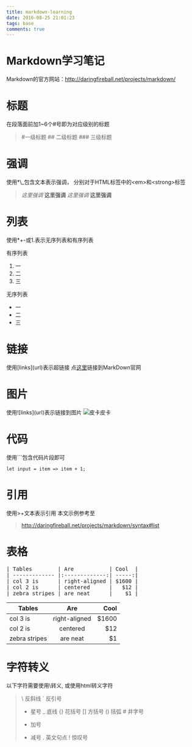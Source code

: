 ```yaml
---
title: markdown-learning
date: 2016-08-25 21:01:23
tags: base
comments: true
---
```

Markdown学习笔记
===============
Markdown的官方网站：http://daringfireball.net/projects/markdown/

# 标题
在段落面前加1~6个\#号即为对应级别的标题

>\#一级标题
>\## 二级标题
>\### 三级标题

# 强调
使用\*\\\_包含文本表示强调， 分别对于HTML标签中的\<em\>和\<strong\>标签
>*这里强调*
>**这里强调**
>_这里强调_
>__这里强调__

# 列表
使用\*\+\-或1.表示无序列表和有序列表

有序列表
1. 一
2. 二
3. 三

无序列表
+   一
+   二
+   三

# 链接
使用\[links\]\(url\)表示超链接
点[这里](http://daringfireball.net/projects/markdown/syntax)链接到MarkDown官网

# 图片
使用!\[links\]\(url\)表示链接到图片
![皮卡皮卡](http://www.golue.com/uploads/allimg/201012/14225Q942-31.jpg)
# 代码
使用\`\`\`包含代码片段即可
```
let input = item => item + 1;
```
# 引用
使用\>\+文本表示引用
本文示例参考至
>http://daringfireball.net/projects/markdown/syntax#list

# 表格
<pre>
| Tables        | Are           | Cool  |
| ------------- |:-------------:| -----:|
| col 3 is      | right-aligned | $1600 |
| col 2 is      | centered      |   $12 |
| zebra stripes | are neat      |    $1 |
</pre>
| Tables        | Are           | Cool  |
| ------------- |:-------------:| -----:|
| col 3 is      | right-aligned | $1600 |
| col 2 is      | centered      |   $12 |
| zebra stripes | are neat      |    $1 |

# 字符转义
以下字符需要使用\\转义, 或使用html转义字符
>
>\   反斜线
>`   反引号
>*   星号
>_   底线
>{}  花括号
>[]  方括号
>()  括弧
>\#   井字号
>+   加号
>-   减号
>.   英文句点
>!   惊叹号
>
